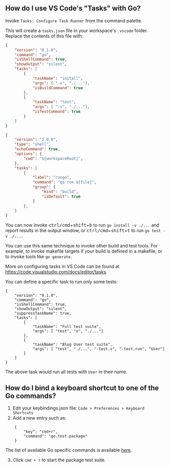 ## How do I use VS Code's "Tasks" with Go?

Invoke `Tasks: Configure Task Runner` from the command palette.

This will create a `tasks.json` file in your workspace's `.vscode` folder.  Replace the contents of this file with:

```json
{
	"version": "0.1.0",
	"command": "go",
	"isShellCommand": true,
	"showOutput": "silent",
	"tasks": [
		{
			"taskName": "install",
			"args": [ "-v", "./..."],
			"isBuildCommand": true
		},
		{
			"taskName": "test",
			"args": [ "-v", "./..."],
			"isTestCommand": true
		}
	]
}
```
```json
{
	"version": "2.0.0",	
	"type": "shell",	
	"echoCommand": true,
	"options": {
		"cwd": "${workspaceRoot}",		
	},
	"tasks": [
		{
			"label": "rungo",
			"command": "go run ${file}",
			"group": {
				"kind": "build",
				"isDefault": true
			}
		},		
	]
}

```

You can now invoke <kbd>ctrl/cmd</kbd>+<kbd>shift</kbd>+<kbd>b</kbd> to run `go install -v ./...` and report results in the output window, or <kbd>ctrl/cmd</kbd>+<kbd>shift</kbd>+<kbd>t</kbd> to run `go test -v ./...`.

You can use this same technique to invoke other build and test tools. For example, to invoke makefile targets if your build is defined in a makefile, or to invoke tools like `go generate`.

More on configuring tasks in VS Code can be found at https://code.visualstudio.com/docs/editor/tasks.

You can define a specific task to run only some tests:

```
{
    "version": "0.1.0",
    "command": "go",
    "isShellCommand": true,
    "showOutput": "silent",
    "suppressTaskName": true,
    "tasks": [
        {
            "taskName": "Full test suite",
            "args": [ "test", "v", "./..."]
        },
        {
            "taskName": "Blog User test suite",
            "args": [ "test", "./...", "-test.v", "-test.run", "User"]
        }
    ]
}
```

The above task would run all tests with `User` in their name.

## How do I bind a keyboard shortcut to one of the Go commands?

1. Edit your keybindings.json file:  `Code > Preferences > Keyboard Shortcuts`
2. Add a new entry such as:

```
	{
		"key": "cmd+r",
		"command": "go.test.package"
	}
```

The list of available Go specific commands is available [here](https://github.com/Microsoft/vscode-go/blob/master/package.json#L79).

3. Click `cmd + r` to start the package test suite.

